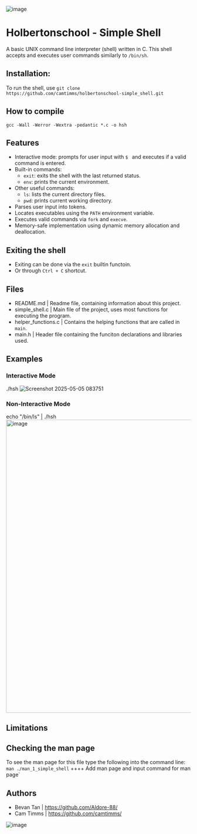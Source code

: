 ![image](https://github.com/user-attachments/assets/c01ff38b-23cf-4011-a8fe-06f440a77c92)

# Holbertonschool - Simple Shell

A basic UNIX command line interpreter (shell) written in C. This shell accepts and executes user commands similarly to `/bin/sh`.

## Installation:
To run the shell, use `git clone https://github.com/camtimms/holbertonschool-simple_shell.git`

## How to compile

`gcc -Wall -Werror -Wextra -pedantic *.c -o hsh`

## Features

- Interactive mode: prompts for user input with `$ ` and executes if a valid command is entered.
- Built-in commands:
  - `exit`: exits the shell with the last returned status.
  - `env`: prints the current environment.
- Other useful commands:
  - `ls`: lists the current directory files.
  - `pwd`: prints current working directory.
- Parses user input into tokens.
- Locates executables using the `PATH` environment variable.
- Executes valid commands via `fork` and `execve`.
- Memory-safe implementation using dynamic memory allocation and deallocation.

## Exiting the shell
- Exiting can be done via the `exit` builtin functoin.
- Or through `Ctrl + C` shortcut.

## Files

- README.md           |  Readme file, containing information about this project.
- simple_shell.c      |  Main file of the project, uses most functions for executing the program.
- helper_functions.c  |  Contains the helping functions that are called in `main`.
- main.h              |  Header file containing the funciton declarations and libraries used.

## Examples
### Interactive Mode
./hsh
![Screenshot 2025-05-05 083751](https://github.com/user-attachments/assets/9d918994-5861-4316-a39f-d1c16c222d44)


### Non-Interactive Mode
echo "/bin/ls" | ./hsh
<img width="799" alt="image" src="https://github.com/user-attachments/assets/b8fe7bac-858c-4e5b-a28c-72644dbf78ff" />

## Limitations


## Checking the man page
To see the man page for this file type the following into the command line:
`man ./man_1_simple_shell` ++++ Add man page and input command for man page`

## Authors
- Bevan Tan  |  https://github.com/Aldore-88/
- Cam Timms  |  https://github.com/camtimms/

![image](https://github.com/user-attachments/assets/2d01ecb4-ac3b-4a44-8020-4d5c436a3613)
